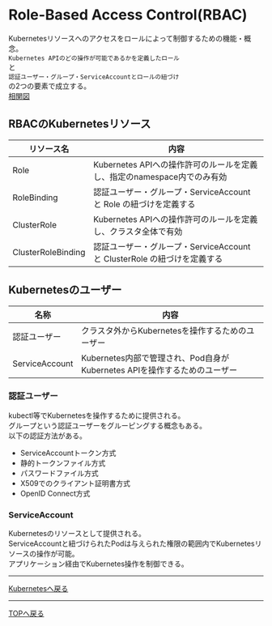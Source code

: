 # Role-Based Access Control(RBAC)

Kubernetesリソースへのアクセスをロールによって制御するための機能・概念。  
`Kubernetes APIのどの操作が可能であるかを定義したロール`  
と  
`認証ユーザー・グループ・ServiceAccountとロールの紐づけ`  
の2つの要素で成立する。  
[相関図](RBAC相関図.drawio.svg)

## RBACのKubernetesリソース

|  リソース名  |  内容  |
| ---- | ---- |
|  Role  |  Kubernetes APIへの操作許可のルールを定義し、指定のnamespace内でのみ有効  |
|  RoleBinding  |  認証ユーザー・グループ・ServiceAccount と Role の紐づけを定義する  |
|  ClusterRole  |  Kubernetes APIへの操作許可のルールを定義し、クラスタ全体で有効  |
|  ClusterRoleBinding  |  認証ユーザー・グループ・ServiceAccount と ClusterRole の紐づけを定義する  |

## Kubernetesのユーザー

|  名称  |  内容  |
| ---- | ---- |
|  認証ユーザー  |  クラスタ外からKubernetesを操作するためのユーザー  |
|  ServiceAccount  |  Kubernetes内部で管理され、Pod自身がKubernetes APIを操作するためのユーザー  |

### 認証ユーザー

kubectl等でKubernetesを操作するために提供される。  
グループという認証ユーザーをグルーピングする概念もある。  
以下の認証方法がある。  

- ServiceAccountトークン方式
- 静的トークンファイル方式
- パスワードファイル方式
- X509でのクライアント証明書方式
- OpenID Connect方式

### ServiceAccount

Kubernetesのリソースとして提供される。  
ServiceAccountと紐づけられたPodは与えられた権限の範囲内でKubernetesリソースの操作が可能。  
アプリケーション経由でKubernetes操作を制御できる。  

---
[Kubernetesへ戻る](../README.md)

---
[TOPへ戻る](../../README.md)